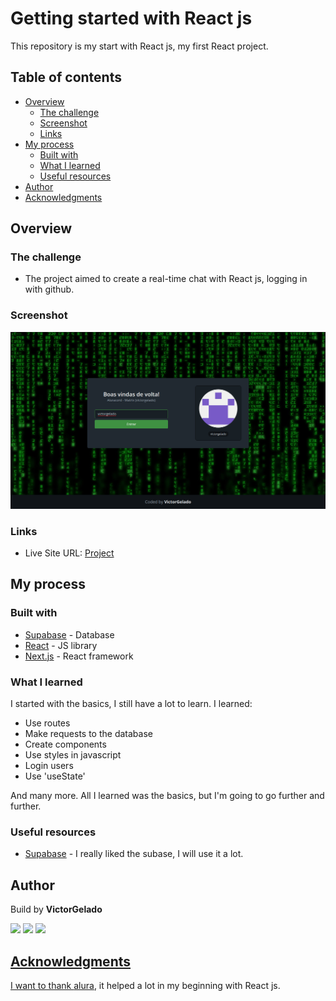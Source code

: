 # Getting started with React js

This repository is my start with React js, my first React project.

## Table of contents

- [Overview](#overview)
  - [The challenge](#the-challenge)
  - [Screenshot](#screenshot)
  - [Links](#links)
- [My process](#my-process)
  - [Built with](#built-with)
  - [What I learned](#what-i-learned)
  - [Useful resources](#useful-resources)
- [Author](#author)
- [Acknowledgments](#acknowledgments)

## Overview

### The challenge

- The project aimed to create a real-time chat with React js, logging in with github.

### Screenshot

![image-preview](./printscreen.png)

### Links

- Live Site URL: [Project](https://start-reactjs.vercel.app/)

## My process

### Built with

- [Supabase](https://supabase.com/) - Database
- [React](https://reactjs.org/) - JS library
- [Next.js](https://nextjs.org/) - React framework

### What I learned

I started with the basics, I still have a lot to learn. I learned:
- Use routes
- Make requests to the database
- Create components
- Use styles in javascript
- Login users
- Use 'useState'

And many more. All I learned was the basics, but I'm going to go further and further.

### Useful resources

- [Supabase](https://supabase.com/) - I really liked the subase, I will use it a lot.

## Author

Build by **VictorGelado**

<div>
  <a href="https://www.instagram.com/victorgelado_dev/" target="_blank"><img src="https://img.shields.io/badge/Instagram-E4405F?style=for-the-badge&logo=instagram&logoColor=white"></a>
  <a href="https://www.linkedin.com/in/victorgelado/" target="_blank"/><img src="https://img.shields.io/badge/LinkedIn-0077B5?style=for-the-badge&logo=linkedin&logoColor=white"/></a>
  <a href="mailto:victorgeladocontato@gmail.com" target="_blank"><img src="https://img.shields.io/badge/Gmail-D14836?style=for-the-badge&logo=gmail&logoColor=white"/>
</div>

## Acknowledgments

I want to thank [alura](https://alura.com.br/), it helped a lot in my beginning with React js.

